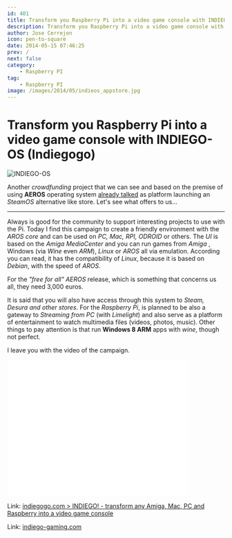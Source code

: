 ```yaml
---
id: 401
title: Transform you Raspberry Pi into a video game console with INDIEGO-OS (Indiegogo)
description: Transform you Raspberry Pi into a video game console with INDIEGO-OS (Indiegogo)
author: Jose Cerrejon
icon: pen-to-square
date: 2014-05-15 07:46:25
prev: /
next: false
category:
    - Raspberry PI
tag:
    - Raspberry PI
image: /images/2014/05/indieos_appstore.jpg
---
```


# Transform you Raspberry Pi into a video game console with INDIEGO-OS (Indiegogo)

![INDIEGO-OS](/images/2014/05/indieos_appstore.jpg)

Another _crowdfunding_ project that we can see and based on the premise of using **AEROS** operating system [already talked](/post.php?id=202) as platform launching an _SteamOS_ alternative like store. Let's see what offers to us...

---

Always is good for the community to support interesting projects to use with the Pi. Today I find this campaign to create a friendly environment with the _AROS core_ and can be used on _PC, Mac, RPI, ODROID_ or others. The _UI_ is based on the _Amiga MediaCenter_ and you can run games from _Amiga_ , Windows (via _Wine_ even _ARM_), _Linux_ or _AROS_ all via emulation. According you can read, it has the compatibility of _Linux_, because it is based on _Debian_, with the speed of _AROS_.

For the _"free for all" AEROS_ release, which is something that concerns us all, they need 3,000 euros.

It is said that you will also have access through this system to _Steam, Desura and other stores_. For the _Raspberry Pi_, is planned to be also a gateway to _Streaming from PC_ (with _Limelight_) and also serve as a platform of entertainment to watch multimedia files (videos, photos, music). Other things to pay attention is that run **Windows 8 ARM** apps with _wine_, though not perfect.

I leave you with the video of the campaign.

<iframe width="420" height="315" src="//www.youtube.com/embed/3Isc_6hSCJg" frameborder="0" allowfullscreen></iframe>

Link: [indiegogo.com > INDIEGO! - transform any Amiga, Mac, PC and Raspberry into a video game console](https://www.indiegogo.com/projects/indiego-transform-any-amiga-mac-pc-and-raspberry-into-a-video-game-console/x/4152104)

Link: [indiego-gaming.com](https://www.indiego-gaming.com)
